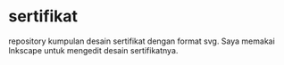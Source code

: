 # sertifikat

repository kumpulan desain sertifikat dengan format svg. Saya memakai Inkscape untuk mengedit desain sertifikatnya.
